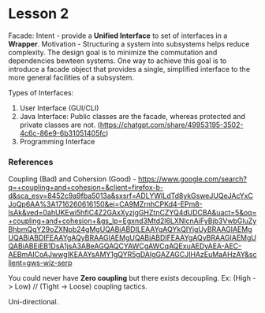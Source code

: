 # Lesson 2

Facade:
Intent - provide a **Unified Interface** to set of interfaces in a **Wrapper**.
Motivation - Structuring a system into subsystems helps reduce complexity. The design goal is to minimize the commutation and dependencies bewteen systems. One way to achieve this goal is to introduce a facade object that provides a single, simplified interface to the more general facilities of a subsystem.

Types of Interfaces:
1. User Interface (GUI/CLI)
2. Java Interface: Public classes are the facade, whereas protected and private classes are not. (https://chatgpt.com/share/49953195-3502-4c6c-86e9-6b31051405fc)
3. Programming Interface


### References
Coupling (Bad) and Cohersion (Good) - https://www.google.com/search?q=+coupling+and+cohesion+&client=firefox-b-d&sca_esv=8452c9a9fba5013a&sxsrf=ADLYWILdTd8ykGsweJUQeJAcYxCJoQp6AA%3A1716260616150&ei=CA9MZrnhCPKd4-EPm8-lsAk&ved=0ahUKEwi5hfiC4Z2GAxXyzjgGHZtnCZYQ4dUDCBA&uact=5&oq=+coupling+and+cohesion+&gs_lp=Egxnd3Mtd2l6LXNlcnAiFyBjb3VwbGluZyBhbmQgY29oZXNpb24gMgUQABiABDILEAAYgAQYkQIYigUyBRAAGIAEMgUQABiABDIFEAAYgAQyBRAAGIAEMgUQABiABDIFEAAYgAQyBRAAGIAEMgUQABiABEiEB1DsA1jsA3ABeAGQAQCYAWCgAWCqAQExuAEDyAEA-AEC-AEBmAICoAJwwgIKEAAYsAMY1gQYR5gDAIgGAZAGCJIHAzEuMaAHzAY&sclient=gws-wiz-serp

You could never have **Zero coupling** but there exists decoupling. Ex: (High -> Low) // (Tight -> Loose) coupling tactics.

Uni-directional.
